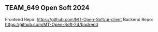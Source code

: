 ## TEAM_649 Open Soft 2024 

Frontend Repo: https://github.com/MT-Open-Soft/ui-client
Backend Repo: https://github.com/MT-Open-Soft-24/backend
